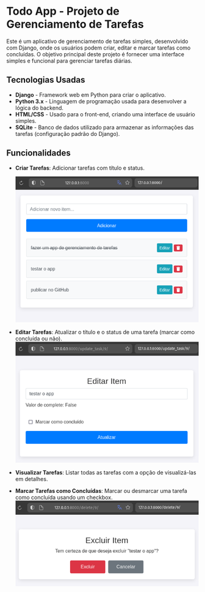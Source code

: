 # Todo App - Projeto de Gerenciamento de Tarefas

Este é um aplicativo de gerenciamento de tarefas simples, desenvolvido com Django, onde os usuários podem criar, editar e marcar tarefas como concluídas. O objetivo principal deste projeto é fornecer uma interface simples e funcional para gerenciar tarefas diárias.

## Tecnologias Usadas

-   **Django** - Framework web em Python para criar o aplicativo.
-   **Python 3.x** - Linguagem de programação usada para desenvolver a lógica do backend.
-   **HTML/CSS** - Usado para o front-end, criando uma interface de usuário simples.
-   **SQLite** - Banco de dados utilizado para armazenar as informações das tarefas (configuração padrão do Django).

## Funcionalidades

-   **Criar Tarefas**: Adicionar tarefas com título e status.

    ![Lista de Tarefas](images/list.png)

-   **Editar Tarefas**: Atualizar o título e o status de uma tarefa (marcar como concluída ou não).
    ![Editar Tarefas](images/edit.png)
-   **Visualizar Tarefas**: Listar todas as tarefas com a opção de visualizá-las em detalhes.
-   **Marcar Tarefas como Concluídas**: Marcar ou desmarcar uma tarefa como concluída usando um checkbox.
    ![Excluir Tarefas](images/delete.png)

